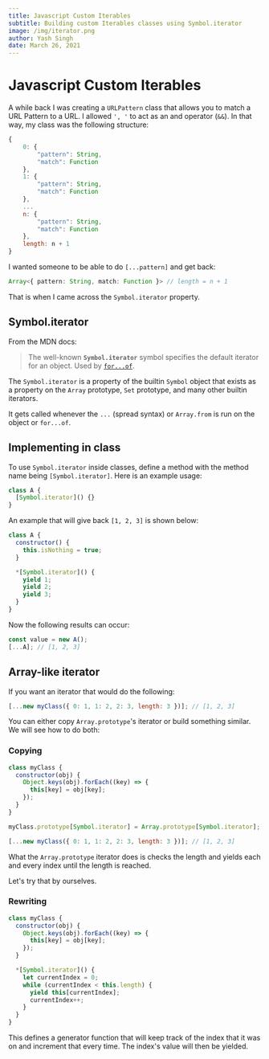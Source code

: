 ```yaml
---
title: Javascript Custom Iterables
subtitle: Building custom Iterables classes using Symbol.iterator
image: /img/iterator.png
author: Yash Singh
date: March 26, 2021
---
```


# Javascript Custom Iterables

A while back I was creating a `URLPattern` class that allows you to match a URL
Pattern to a URL. I allowed `', '` to act as an and operator (`&&`). In that way,
my class was the following structure:

```js
{
    0: {
        "pattern": String,
        "match": Function
    },
    1: {
        "pattern": String,
        "match": Function
    },
    ...
    n: {
        "pattern": String,
        "match": Function
    },
    length: n + 1
}
```

I wanted someone to be able to do `[...pattern]` and get back:

```typescript
Array<{ pattern: String, match: Function }> // length = n + 1
```

That is when I came across the `Symbol.iterator` property.

## Symbol.iterator

From the MDN docs:

> The well-known **`Symbol.iterator`** symbol specifies the default iterator for
an object. Used by [`for...of`](https://developer.mozilla.org/en-US/docs/Web/JavaScript/Reference/Statements/for...of).

The `Symbol.iterator` is a property of the builtin `Symbol` object that exists
as a property on the `Array` prototype, `Set` prototype, and many other builtin iterators.

It gets called whenever the `...` (spread syntax) or `Array.from` is run on the
object or `for...of`.

## Implementing in class

To use `Symbol.iterator` inside classes, define a method with the method name being
`[Symbol.iterator]`. Here is an example usage:

```js
class A {
  [Symbol.iterator]() {}
}
```

An example that will give back `[1, 2, 3]` is shown below:

```js
class A {
  constructor() {
    this.isNothing = true;
  }

  *[Symbol.iterator]() {
    yield 1;
    yield 2;
    yield 3;
  }
}
```

Now the following results can occur:

```js
const value = new A();
[...A]; // [1, 2, 3]
```

## Array-like iterator

If you want an iterator that would do the following:

```js
[...new myClass({ 0: 1, 1: 2, 2: 3, length: 3 })]; // [1, 2, 3]
```

You can either copy `Array.prototype`'s iterator or build something similar. We
will see how to do both:

### Copying

```js
class myClass {
  constructor(obj) {
    Object.keys(obj).forEach((key) => {
      this[key] = obj[key];
    });
  }
}

myClass.prototype[Symbol.iterator] = Array.prototype[Symbol.iterator];

[...new myClass({ 0: 1, 1: 2, 2: 3, length: 3 })]; // [1, 2, 3]
```

What the `Array.prototype` iterator does is checks the length and yields each and
every index until the length is reached.

Let's try that by ourselves.

### Rewriting

```js
class myClass {
  constructor(obj) {
    Object.keys(obj).forEach((key) => {
      this[key] = obj[key];
    });
  }

  *[Symbol.iterator]() {
    let currentIndex = 0;
    while (currentIndex < this.length) {
      yield this[currentIndex];
      currentIndex++;
    }
  }
}
```

This defines a generator function that will keep track of the index that it was
on and increment that every time. The index's value will then be yielded.

